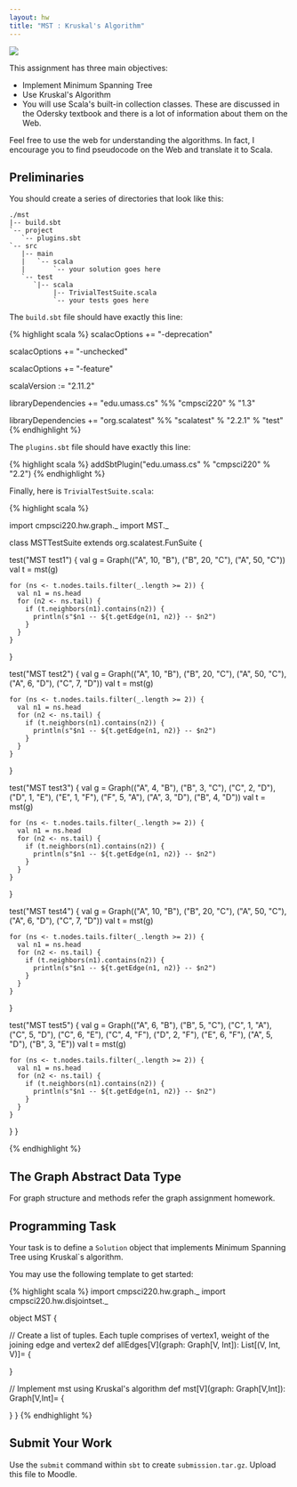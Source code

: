```yaml
---
layout: hw
title: "MST : Kruskal's Algorithm"
---
```


<a href="http://xkcd.com/246/">
<img src="http://imgs.xkcd.com/comics/labyrinth_puzzle.png">
</a>


This assignment has three main objectives:

- Implement Minimum Spanning Tree
- Use Kruskal's Algorithm
- You will use Scala's built-in collection classes. These are
  discussed in the Odersky textbook and there is a lot of information about
  them on the Web.

Feel free to use the web for understanding the algorithms. In fact, I encourage
you to find pseudocode on the Web and translate it to Scala.

## Preliminaries

You should create a series of directories that look like this:

    ./mst
    |-- build.sbt
    `-- project
       `-- plugins.sbt
    `-- src
       |-- main
       |   `-- scala
       |       `-- your solution goes here
       `-- test
          `|-- scala
               |-- TrivialTestSuite.scala
               `-- your tests goes here

The `build.sbt` file should have exactly this line:

{% highlight scala %}
scalacOptions += "-deprecation"

scalacOptions += "-unchecked"

scalacOptions += "-feature"

scalaVersion := "2.11.2"

libraryDependencies += "edu.umass.cs" %% "cmpsci220" % "1.3"

libraryDependencies += "org.scalatest" %% "scalatest" % "2.2.1" % "test"
{% endhighlight %}

The `plugins.sbt` file should have exactly this line:

{% highlight scala %}
addSbtPlugin("edu.umass.cs" % "cmpsci220" % "2.2")
{% endhighlight %}

Finally, here is `TrivialTestSuite.scala`:

{% highlight scala %}

import cmpsci220.hw.graph._
import MST._

class MSTTestSuite extends org.scalatest.FunSuite {

  test("MST test1") {
    val g = Graph(("A", 10, "B"),
      ("B", 20, "C"),
      ("A", 50, "C"))
    val t = mst(g)

    for (ns <- t.nodes.tails.filter(_.length >= 2)) {
      val n1 = ns.head
      for (n2 <- ns.tail) {
        if (t.neighbors(n1).contains(n2)) {
          println(s"$n1 -- ${t.getEdge(n1, n2)} -- $n2")
        }
      }
    }
  }

  test("MST test2") {
    val g = Graph(("A", 10, "B"),
      ("B", 20, "C"),
      ("A", 50, "C"),
      ("A", 6, "D"),
      ("C", 7, "D"))
    val t = mst(g)

    for (ns <- t.nodes.tails.filter(_.length >= 2)) {
      val n1 = ns.head
      for (n2 <- ns.tail) {
        if (t.neighbors(n1).contains(n2)) {
          println(s"$n1 -- ${t.getEdge(n1, n2)} -- $n2")
        }
      }
    }
  }

  test("MST test3") {
    val g = Graph(("A", 4, "B"),
      ("B", 3, "C"),
      ("C", 2, "D"),
      ("D", 1, "E"),
      ("E", 1, "F"),
      ("F", 5, "A"),
      ("A", 3, "D"),
      ("B", 4, "D"))
    val t = mst(g)

    for (ns <- t.nodes.tails.filter(_.length >= 2)) {
      val n1 = ns.head
      for (n2 <- ns.tail) {
        if (t.neighbors(n1).contains(n2)) {
          println(s"$n1 -- ${t.getEdge(n1, n2)} -- $n2")
        }
      }
    }
  }

  test("MST test4") {
    val g = Graph(("A", 10, "B"),
      ("B", 20, "C"),
      ("A", 50, "C"),
      ("A", 6, "D"),
      ("C", 7, "D"))
    val t = mst(g)

    for (ns <- t.nodes.tails.filter(_.length >= 2)) {
      val n1 = ns.head
      for (n2 <- ns.tail) {
        if (t.neighbors(n1).contains(n2)) {
          println(s"$n1 -- ${t.getEdge(n1, n2)} -- $n2")
        }
      }
    }
  }

  test("MST test5") {
    val g = Graph(("A", 6, "B"),
      ("B", 5, "C"),
      ("C", 1, "A"),
      ("C", 5, "D"),
      ("C", 6, "E"),
      ("C", 4, "F"),
      ("D", 2, "F"),
      ("E", 6, "F"),
      ("A", 5, "D"),
      ("B", 3, "E"))
    val t = mst(g)

    for (ns <- t.nodes.tails.filter(_.length >= 2)) {
      val n1 = ns.head
      for (n2 <- ns.tail) {
        if (t.neighbors(n1).contains(n2)) {
          println(s"$n1 -- ${t.getEdge(n1, n2)} -- $n2")
        }
      }
    }
  }
}

{% endhighlight %}


## The Graph Abstract Data Type

For graph structure and methods refer the graph assignment homework.

## Programming Task

Your task is to define a `Solution` object that implements Minimum Spanning Tree using Kruskal`s
algorithm.

You may use the following template to get started:

{% highlight scala %}
import cmpsci220.hw.graph._
import cmpsci220.hw.disjointset._

object MST {

// Create a list of tuples. Each tuple comprises of vertex1, weight of the joining edge and vertex2
  def allEdges[V](graph: Graph[V, Int]): List[(V, Int, V)]= {

  }

// Implement mst using Kruskal's algorithm
  def mst[V](graph: Graph[V,Int]): Graph[V,Int]= {

  }
}
{% endhighlight %}

## Submit Your Work

Use the `submit` command within `sbt` to create `submission.tar.gz`. Upload this file to Moodle.